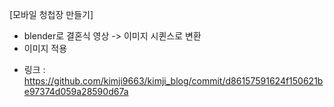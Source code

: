 [모바일 청첩장 만들기]
- blender로 결혼식 영상 -> 이미지 시퀸스로 변환
- 이미지 적용

* 링크 : https://github.com/kimji9663/kimji_blog/commit/d86157591624f150621be97374d059a28590d67a
